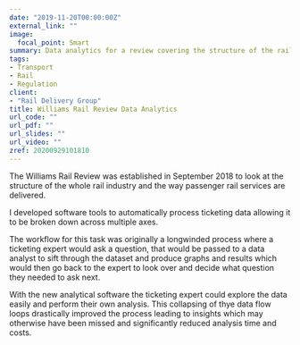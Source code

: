 ```yaml
---
date: "2019-11-20T00:00:00Z"
external_link: ""
image:
  focal_point: Smart
summary: Data analytics for a review covering the structure of the rail industry.
tags:
- Transport
- Rail
- Regulation
client:
- "Rail Delivery Group"
title: Williams Rail Review Data Analytics
url_code: ""
url_pdf: ""
url_slides: ""
url_video: ""
zref: 20200929101810
---
```


The Williams Rail Review was established in September 2018 to look at the structure of the whole rail industry and the way passenger rail services are delivered. 

I developed software tools to automatically process ticketing data allowing it to be broken down across multiple axes. 

The workflow for this task was originally a longwinded process where a ticketing expert would ask a question, that would be passed to a data analyst to sift through the dataset and produce graphs and results which would then go back to the expert to look over and decide what question they needed to ask next.

With the new analytical software the ticketing expert could explore the data easily and perform their own analysis. This collapsing of thye data flow loops drastically improved the process leading to insights which may otherwise have been missed and significantly reduced analysis time and costs.
